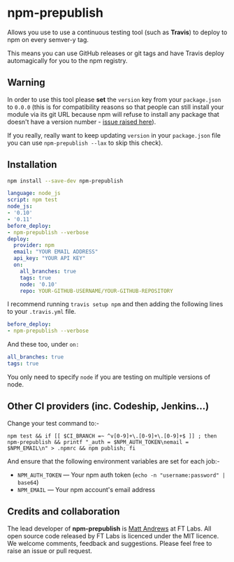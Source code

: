 # npm-prepublish

Allows you use to use a continuous testing tool (such as **Travis**) to deploy to npm on every semver-y tag.

This means you can use GitHub releases or git tags and have Travis deploy automagically for you to the npm registry.

## Warning

In order to use this tool please **set** the `version` key from your `package.json` to `0.0.0` (this is for compatibility reasons so that people can still install your module via its git URL because npm will refuse to install any package that doesn't have a version number - [issue raised here](https://github.com/npm/npm/issues/7105)).

If you really, really want to keep updating `version` in your `package.json` file you can use `npm-prepublish --lax` to skip this check).

## Installation

```sh
npm install --save-dev npm-prepublish
```

```yml
language: node_js
script: npm test
node_js:
- '0.10'
- '0.11'
before_deploy:
- npm-prepublish --verbose
deploy:
  provider: npm
  email: "YOUR EMAIL ADDRESS"
  api_key: "YOUR API KEY"
  on:
    all_branches: true
    tags: true
    node: '0.10'
    repo: YOUR-GITHUB-USERNAME/YOUR-GITHUB-REPOSITORY
```

I recommend running `travis setup npm` and then adding the following lines to your `.travis.yml` file.

```yml
before_deploy:
- npm-prepublish --verbose
```

And these too, under `on:`

```yml
all_branches: true
tags: true
```

You only need to specify `node` if you are testing on multiple versions of node.

## Other CI providers (inc. Codeship, Jenkins…)

Change your test command to:-

```
npm test && if [[ $CI_BRANCH =~ ^v[0-9]+\.[0-9]+\.[0-9]+$ ]] ; then npm-prepublish && printf "_auth = $NPM_AUTH_TOKEN\nemail = $NPM_EMAIL\n" > .npmrc && npm publish; fi
```

And ensure that the following environment variables are set for each job:-

- `NPM_AUTH_TOKEN` — Your npm auth token (`echo -n "username:password" | base64`)
- `NPM_EMAIL` — Your npm account's email address

## Credits and collaboration ##

The lead developer of **npm-prepublish** is [Matt Andrews](http://twitter.com/andrewsmatt) at FT Labs. All open source code released by FT Labs is licenced under the MIT licence. We welcome comments, feedback and suggestions.  Please feel free to raise an issue or pull request.
